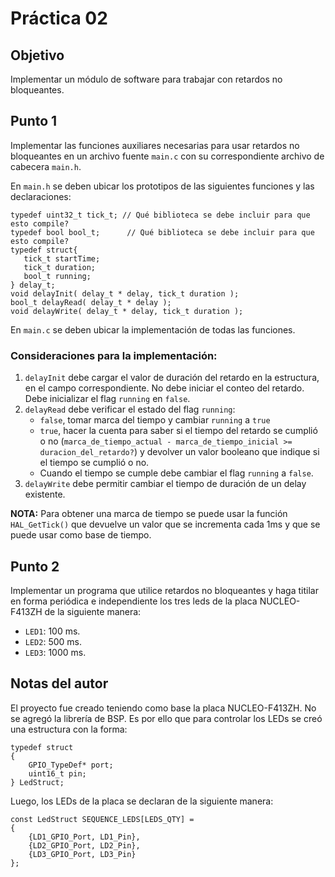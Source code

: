 # Práctica 02

## Objetivo
Implementar un módulo de software para trabajar con retardos no bloqueantes. 

## Punto 1
Implementar las funciones auxiliares necesarias para usar retardos no bloqueantes en un archivo fuente `main.c` con su correspondiente archivo de cabecera `main.h`.

En `main.h` se deben ubicar los prototipos de las siguientes funciones y las declaraciones:

```
typedef uint32_t tick_t; // Qué biblioteca se debe incluir para que esto compile?
typedef bool bool_t;	  // Qué biblioteca se debe incluir para que esto compile?
typedef struct{
   tick_t startTime;
   tick_t duration;
   bool_t running;
} delay_t;
void delayInit( delay_t * delay, tick_t duration );
bool_t delayRead( delay_t * delay );
void delayWrite( delay_t * delay, tick_t duration );
```

En `main.c` se deben ubicar la implementación de todas las funciones.

### Consideraciones para la implementación:
1. `delayInit` debe cargar el valor de duración del retardo en la estructura, en el campo correspondiente. No debe iniciar el conteo del retardo. Debe inicializar el flag `running` en `false`.
2. `delayRead` debe verificar el estado del flag `running`:
    * `false`, tomar marca del tiempo y cambiar `running` a `true`
    * `true`, hacer la cuenta para saber si el tiempo del retardo se cumplió o no (`marca_de_tiempo_actual - marca_de_tiempo_inicial >= duracion_del_retardo?`) 
    y devolver un valor booleano que indique si el tiempo se cumplió o no.
    * Cuando el tiempo se cumple debe cambiar el flag `running` a `false`.
3. `delayWrite` debe permitir cambiar el tiempo de duración de un delay existente.

**NOTA:** Para obtener una marca de tiempo se puede usar la función `HAL_GetTick()` que devuelve un valor que se incrementa cada 1ms y que se puede usar como base de tiempo.

## Punto 2
Implementar un programa que utilice retardos no bloqueantes y  haga titilar en forma periódica e independiente los tres leds de la placa NUCLEO-F413ZH de la siguiente manera:
* `LED1`: 100 ms.
* `LED2`: 500 ms.
* `LED3`: 1000 ms.


## Notas del autor
El proyecto fue creado teniendo como base la placa NUCLEO-F413ZH. No se agregó la librería de BSP. Es por ello que para controlar los LEDs se creó una estructura con la forma:
```
typedef struct
{
    GPIO_TypeDef* port;
    uint16_t pin;
} LedStruct;

```
Luego, los LEDs de la placa se declaran de la siguiente manera:
```
const LedStruct SEQUENCE_LEDS[LEDS_QTY] =
{
    {LD1_GPIO_Port, LD1_Pin},
    {LD2_GPIO_Port, LD2_Pin},
    {LD3_GPIO_Port, LD3_Pin}
};
```